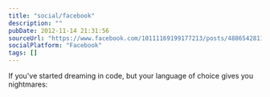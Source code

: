 ```yaml
---
title: "social/facebook"
description: ""
pubDate: 2012-11-14 21:31:56
sourceUrl: "https://www.facebook.com/10111169199177213/posts/488654281179274"
socialPlatform: "Facebook"
tags: []
---
```


If you've started dreaming in code, but your language of choice gives you nightmares:


